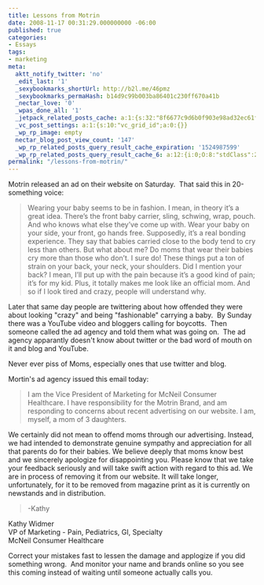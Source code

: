 ```yaml
---
title: Lessons from Motrin
date: 2008-11-17 00:31:29.000000000 -06:00
published: true
categories:
- Essays
tags:
- marketing
meta:
  aktt_notify_twitter: 'no'
  _edit_last: '1'
  _sexybookmarks_shortUrl: http://b2l.me/46pmz
  _sexybookmarks_permaHash: b14d9c99b003ba86401c230ff670a41b
  _nectar_love: '0'
  _wpas_done_all: '1'
  _jetpack_related_posts_cache: a:1:{s:32:"8f6677c9d6b0f903e98ad32ec61f8deb";a:2:{s:7:"expires";i:1465515538;s:7:"payload";a:3:{i:0;a:1:{s:2:"id";i:1267;}i:1;a:1:{s:2:"id";i:1923;}i:2;a:1:{s:2:"id";i:1406;}}}}
  _vc_post_settings: a:1:{s:10:"vc_grid_id";a:0:{}}
  _wp_rp_image: empty
  nectar_blog_post_view_count: '147'
  _wp_rp_related_posts_query_result_cache_expiration: '1524987599'
  _wp_rp_related_posts_query_result_cache_6: a:12:{i:0;O:8:"stdClass":2:{s:7:"post_id";s:4:"1209";s:5:"score";s:18:"41.636190429099194";}i:1;O:8:"stdClass":2:{s:7:"post_id";s:4:"1923";s:5:"score";s:17:"36.94709184491025";}i:2;O:8:"stdClass":2:{s:7:"post_id";s:4:"1778";s:5:"score";s:17:"36.32202291407883";}i:3;O:8:"stdClass":2:{s:7:"post_id";s:4:"4500";s:5:"score";s:17:"35.60475529725304";}i:4;O:8:"stdClass":2:{s:7:"post_id";s:4:"1201";s:5:"score";s:18:"35.354429011319894";}i:5;O:8:"stdClass":2:{s:7:"post_id";s:4:"8192";s:5:"score";s:18:"32.762760866850265";}i:6;O:8:"stdClass":2:{s:7:"post_id";s:4:"1196";s:5:"score";s:18:"32.762760866850265";}i:7;O:8:"stdClass":2:{s:7:"post_id";s:4:"1811";s:5:"score";s:18:"32.380650393302496";}i:8;O:8:"stdClass":2:{s:7:"post_id";s:4:"1619";s:5:"score";s:18:"32.380650393302496";}i:9;O:8:"stdClass":2:{s:7:"post_id";s:4:"1540";s:5:"score";s:18:"32.380650393302496";}i:10;O:8:"stdClass":2:{s:7:"post_id";s:4:"1157";s:5:"score";s:16:"31.0383138456453";}i:11;O:8:"stdClass":2:{s:7:"post_id";s:3:"840";s:5:"score";s:16:"31.0383138456453";}}
permalink: "/lessons-from-motrin/"
---
```

Motrin released an ad on their website on Saturday.  That said this in 20-something voice:</p>
>Wearing your baby seems to be in fashion. I mean, in theory it’s a great idea. There’s the front baby carrier, sling, schwing, wrap, pouch. And who knows what else they’ve come up with. Wear your baby on your side, your front, go hands free. Supposedly, it’s a real bonding experience. They say that babies carried close to the body tend to cry less than others. But what about me? Do moms that wear their babies cry more than those who don’t. I sure do! These things put a ton of strain on your back, your neck, your shoulders. Did I mention your back? I mean, I’ll put up with the pain because it’s a good kind of pain; it’s for my kid. Plus, it totally makes me look like an official mom. And so if I look tired and crazy, people will understand why.</blockquote>
<p>Later that same day people are twittering about how offended they were about looking "crazy" and being "fashionable" carrying a baby.  By Sunday there was a YouTube video and bloggers calling for boycotts.  Then someone called the ad agency and told them what was going on.  The ad agency apparantly doesn't know about twitter or the bad word of mouth on it and blog and YouTube.

Never ever piss of Moms, especially ones that use twitter and blog.

Mortin's ad agency issued this email today:</p>
>I am the Vice President of Marketing for McNeil Consumer Healthcare. I have responsibility for the Motrin Brand, and am responding to concerns about recent advertising on our website. I am, myself, a mom of 3 daughters.

We certainly did not mean to offend moms through our advertising. Instead, we had intended to demonstrate genuine sympathy and appreciation for all that parents do for their babies. We believe deeply that moms know best and we sincerely apologize for disappointing you. Please know that we take your feedback seriously and will take swift action with regard to this ad. We are in process of removing it from our website. It will take longer, unfortunately, for it to be removed from magazine print as it is currently on newstands and in distribution.</blockquote>
>-Kathy</p></blockquote>
>Kathy Widmer<br />
VP of Marketing - Pain, Pediatrics, GI, Specialty<br />
McNeil Consumer Healthcare</p></blockquote>
<p>Correct your mistakes fast to lessen the damage and applogize if you did something wrong.  And monitor your name and brands online so you see this coming instead of waiting until someone actually calls you.
